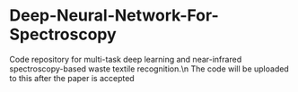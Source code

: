 # Deep-Neural-Network-For-Spectroscopy
Code repository for multi-task deep learning and near-infrared spectroscopy-based waste textile recognition.\n
The code will be uploaded to this after the paper is accepted
